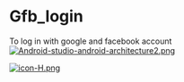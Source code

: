 # Gfb_login
To log in with google and facebook account
[![Android-studio-android-architecture2.png](https://i.postimg.cc/7LbZzWkY/Android-studio-android-architecture2.png)](https://postimg.cc/qtVrVQq9)

[![icon-H.png](https://i.postimg.cc/cHThtjxL/icon-H.png)](https://postimg.cc/xJJMW6Nw)
